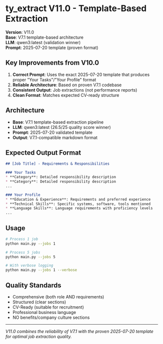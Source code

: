 # ty_extract V11.0 - Template-Based Extraction

**Version**: V11.0  
**Base**: V7.1 template-based architecture  
**LLM**: qwen3:latest (validation winner)  
**Prompt**: 2025-07-20 template (proven format)  

## Key Improvements from V10.0

1. **Correct Prompt**: Uses the exact 2025-07-20 template that produces proper "Your Tasks"/"Your Profile" format
2. **Reliable Architecture**: Based on proven V7.1 codebase
3. **Consistent Output**: Job extractions (not performance reports)
4. **Clean Format**: Matches expected CV-ready structure

## Architecture

- **Base**: V7.1 template-based extraction pipeline
- **LLM**: qwen3:latest (26.5/25 quality score winner)
- **Prompt**: 2025-07-20 validated template
- **Output**: V7.1-compatible markdown format

## Expected Output Format

```markdown
## [Job Title] - Requirements & Responsibilities

### Your Tasks
* **Category**: Detailed responsibility description
* **Category**: Detailed responsibility description
...

### Your Profile
* **Education & Experience**: Requirements and preferred experience
* **Technical Skills**: Specific systems, software, tools mentioned
* **Language Skills**: Language requirements with proficiency levels
...
```

## Usage

```bash
# Process 1 job
python main.py --jobs 1

# Process 5 jobs
python main.py --jobs 5

# With verbose logging
python main.py --jobs 1 --verbose
```

## Quality Standards

- Comprehensive (both role AND requirements)
- Structured (clear sections)
- CV-Ready (suitable for recruitment)
- Professional business language
- NO benefits/company culture sections

---

*V11.0 combines the reliability of V7.1 with the proven 2025-07-20 template for optimal job extraction quality.*
